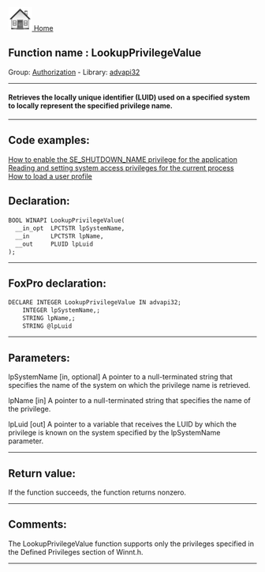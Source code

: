 [<img src="../../images/home.png"> Home ](https://github.com/VFPX/Win32API)  

## Function name : LookupPrivilegeValue
Group: [Authorization](../../functions_group.md#Authorization)  -  Library: [advapi32](../../../libraries.md#advapi32)  
***  


#### Retrieves the locally unique identifier (LUID) used on a specified system to locally represent the specified privilege name.
***  


## Code examples:
[How to enable the SE_SHUTDOWN_NAME privilege for the application](../../samples/sample_552.md)  
[Reading and setting system access privileges for the current process](../../samples/sample_554.md)  
[How to load a user profile](../../samples/sample_602.md)  

## Declaration:
```foxpro  
BOOL WINAPI LookupPrivilegeValue(
  __in_opt  LPCTSTR lpSystemName,
  __in      LPCTSTR lpName,
  __out     PLUID lpLuid
);  
```  
***  


## FoxPro declaration:
```foxpro  
DECLARE INTEGER LookupPrivilegeValue IN advapi32;
	INTEGER lpSystemName,;
	STRING lpName,;
	STRING @lpLuid  
```  
***  


## Parameters:
lpSystemName [in, optional]
A pointer to a null-terminated string that specifies the name of the system on which the privilege name is retrieved.

lpName [in]
A pointer to a null-terminated string that specifies the name of the privilege.

lpLuid [out]
A pointer to a variable that receives the LUID by which the privilege is known on the system specified by the lpSystemName parameter.  
***  


## Return value:
If the function succeeds, the function returns nonzero.  
***  


## Comments:
The LookupPrivilegeValue function supports only the privileges specified in the Defined Privileges section of Winnt.h.  
  
***  

